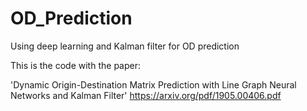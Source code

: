 # OD_Prediction
Using deep learning and Kalman filter for OD prediction

This is the code with the paper:

'Dynamic Origin-Destination Matrix Prediction with Line Graph Neural Networks and Kalman Filter'
https://arxiv.org/pdf/1905.00406.pdf
